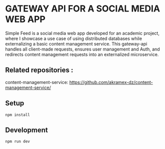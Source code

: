 # GATEWAY API FOR A SOCIAL MEDIA WEB APP

Simple Feed is a social media web app developed for an academic project, where I showcase a use case of using distributed databases while externalizing a basic content management service. This gateway-api handles all client-made requests, ensures user management and Auth, and redirects content management requests into an externalized microservice.

## Related repositories :
  content-management-service: https://github.com/akramex-dz/content-management-service/

## Setup

```
npm install
```

## Development

```
npm run dev
```

